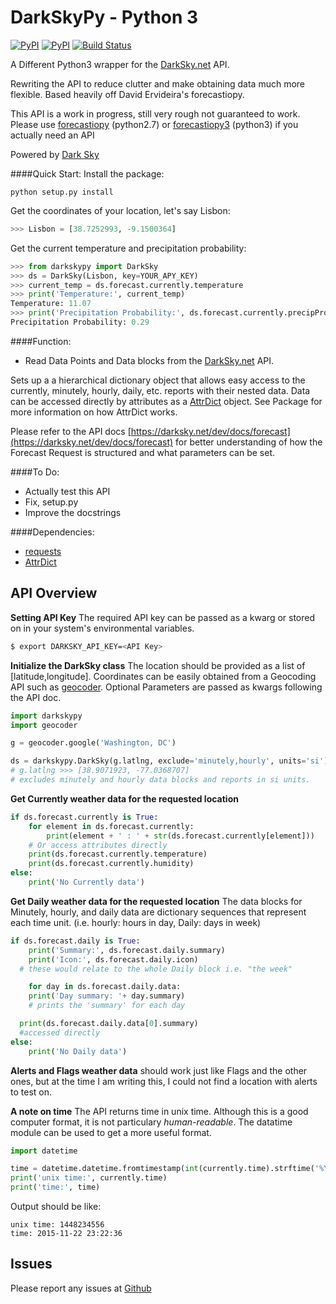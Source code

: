 DarkSkyPy - Python 3
============
[![PyPI](https://img.shields.io/pypi/v/darkskypy.svg)](https://pypi.python.org/pypi/darkskypy/)
[![PyPI](https://img.shields.io/pypi/pyversions/darkskypy.svg)](https://pypi.python.org/pypi/darkskypy/)
[![Build Status](https://travis-ci.org/mattbox/DarkSkyPy.svg?branch=master)](https://travis-ci.org/mattbox/DarkSkyPy)

A Different Python3 wrapper for the [DarkSky.net](https://www.darksky.net) API.

Rewriting the API to reduce clutter and make obtaining data much more flexible. Based heavily off David Ervideira's forecastiopy.

This API is a work in progress, still very rough not guaranteed to work.
Please use [forecastiopy](https://github.com/dvdme/forecastiopy) (python2.7) or  [forecastiopy3](https://github.com/bitpixdigital/forecastiopy3) (python3) if you actually need an API


Powered by [Dark Sky](https://darksky.net/poweredby/)

####Quick Start:
Install the package:
```
python setup.py install
```

Get the coordinates of your location, let's say Lisbon:
```python
>>> Lisbon = [38.7252993, -9.1500364]
```

Get the current temperature and precipitation probability:
```python
>>> from darkskypy import DarkSky
>>> ds = DarkSky(Lisbon, key=YOUR_APY_KEY)
>>> current_temp = ds.forecast.currently.temperature
>>> print('Temperature:', current_temp)
Temperature: 11.07
>>> print('Precipitation Probability:', ds.forecast.currently.precipProbability)
Precipitation Probability: 0.29
```
####Function:

* Read Data Points and Data blocks from the [DarkSky.net](https://darksky.net/dev/) API.

Sets up a a hierarchical dictionary object that allows easy access to the currently, minutely, hourly, daily, etc. reports with their nested data. Data can be accessed directly by attributes as a [AttrDict](https://pypi.python.org/pypi/attrdict/2.0.0) object. See Package for more information on how AttrDict works.

Please refer to the API docs [https://darksky.net/dev/docs/forecast](https://darksky.net/dev/docs/forecast) for better understanding of how the Forecast Request is structured and what parameters can be set.

####To Do:
* Actually test this API
* Fix, setup.py
* Improve the docstrings


####Dependencies:
* [requests](https://pypi.python.org/pypi/requests/)
* [AttrDict](https://pypi.python.org/pypi/attrdict/2.0.0)

API Overview
--------------

**Setting API Key**
The required API key can be passed as a kwarg or stored on in your system's environmental variables.
```bash
$ export DARKSKY_API_KEY=<API Key>

```

**Initialize the DarkSky class**
The location should be provided as a list of [latitude,longitude]. Coordinates can be easily obtained from a Geocoding API such as [geocoder](https://github.com/DenisCarriere/geocoder). Optional Parameters are passed as kwargs following the API doc.
```python
import darkskypy
import geocoder

g = geocoder.google('Washington, DC')

ds = darkskypy.DarkSky(g.latlng, exclude='minutely,hourly', units='si')
# g.latlng >>> [38.9071923, -77.0368707]
# excludes minutely and hourly data blocks and reports in si units.
```

**Get Currently weather data for the requested location**
```python
if ds.forecast.currently is True:
	for element in ds.forecast.currently:
		print(element + ' : ' + str(ds.forecast.currently[element]))
	# Or access attributes directly
	print(ds.forecast.currently.temperature)
	print(ds.forecast.currently.humidity)
else:
	print('No Currently data')
```
**Get Daily weather data for the requested location**
The data blocks for Minutely, hourly, and daily data are dictionary sequences that represent each time unit. (i.e. hourly: hours in day, Daily: days in week)

```python
if ds.forecast.daily is True:
	print('Summary:', ds.forecast.daily.summary)
	print('Icon:', ds.forecast.daily.icon)
  # these would relate to the whole Daily block i.e. "the week"

	for day in ds.forecast.daily.data:
    print('Day summary: '+ day.summary)
    # prints the 'summary' for each day

  print(ds.forecast.daily.data[0].summary)
  #accessed directly
else:
	print('No Daily data')
```

**Alerts and Flags weather data** should work just like Flags and the other ones, but at the time I am writing this, I could not find a location with alerts to test on.

**A note on time**
The API returns time in unix time. Although this is a good computer format, it is not particulary _human-readable_. The datatime module can be used to get a more useful format.
```python
import datetime

time = datetime.datetime.fromtimestamp(int(currently.time).strftime('%Y-%m-%d %H:%M:%S')
print('unix time:', currently.time)
print('time:', time)

```

Output should be like:
```
unix time: 1448234556
time: 2015-11-22 23:22:36
```

Issues
------
Please report any issues at [Github](https://github.com/mattbox/DarkSkyPy)
